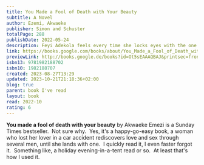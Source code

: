 ```yaml
---
title: You Made a Fool of Death with Your Beauty
subtitle: A Novel
author: Ezemi, Akwaeke
publisher: Simon and Schuster
totalPage: 288
publishDate: 2022-05-24
description: Feyi Adekola feels every time she locks eyes with the one person in the house who is most definitely off-limits. Who is she ready to become? Can she release her past and honor her grief while still embracing her future? And, of course, there's the biggest question of all-how far is she willing to go for a second chance at love?
link: https://books.google.com/books/about/You_Made_a_Fool_of_Death_with_Your_Beaut.html?hl=&id=Ot5sEAAAQBAJ
previewLink: http://books.google.de/books?id=Ot5sEAAAQBAJ&printsec=frontcover&dq=Akwaeke+Emezi,+You+made+a+fool+of+death+with+your+beauty&hl=&as_pt=BOOKS&cd=1&source=gbs_api
isbn13: 9781982188702
isbn10: 1982188707
created: 2023-08-27T13:29
updated: 2023-10-21T21:18:36+02:00
blog: true
parent: book I've read
layout: book
read: 2022-10
rating: 6
---
```


**You made a fool of death with your beauty** by Akwaeke Emezi is a Sunday Times bestseller.  Not sure why.  Yes, it's a happy-go-easy book, a woman who lost her lover in a car accident rediscovers love and sex through several men, until she lands with one.  I quickly read it, I even faster forgot it.  Something like, a holiday evening-in-a-tent read or so.  At least that's how I used it.
